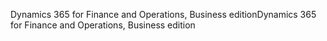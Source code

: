 <span data-ttu-id="ea986-101">Dynamics 365 for Finance and Operations, Business edition</span><span class="sxs-lookup"><span data-stu-id="ea986-101">Dynamics 365 for Finance and Operations, Business edition</span></span>

